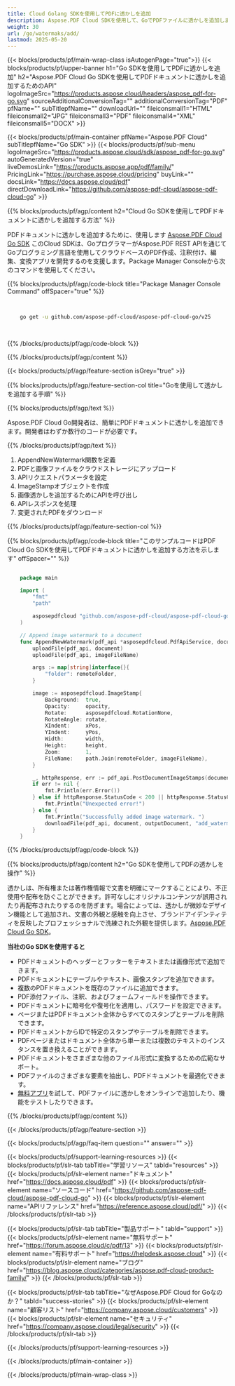 ```yaml
---
title: Cloud Golang SDKを使用してPDFに透かしを追加
description: Aspose.PDF Cloud SDKを使用して、GoでPDFファイルに透かしを追加します。テキストと画像のマークをサポート。
weight: 30
url: /go/watermaks/add/
lastmod: 2025-05-20
---
```


{{< blocks/products/pf/main-wrap-class isAutogenPage="true">}}
{{< blocks/products/pf/upper-banner h1="Go SDKを使用してPDFに透かしを追加" h2="Aspose.PDF Cloud Go SDKを使用してPDFドキュメントに透かしを追加するためのAPI" logoImageSrc="https://products.aspose.cloud/headers/aspose_pdf-for-go.svg" sourceAdditionalConversionTag="" additionalConversionTag="PDF" pfName="" subTitlepfName="" downloadUrl="" fileiconsmall1="HTML" fileiconsmall2="JPG" fileiconsmall3="PDF" fileiconsmall4="XML" fileiconsmall5="DOCX" >}}

{{< blocks/products/pf/main-container pfName="Aspose.PDF Cloud" subTitlepfName="Go SDK" >}}
{{< blocks/products/pf/sub-menu logoImageSrc="https://products.aspose.cloud/sdk/aspose_pdf-for-go.svg"
autoGeneratedVersion="true"
liveDemosLink="https://products.aspose.app/pdf/family/" PricingLink="https://purchase.aspose.cloud/pricing" buyLink="" docsLink="https://docs.aspose.cloud/pdf"  directDownloadLink="https://github.com/aspose-pdf-cloud/aspose-pdf-cloud-go" >}}

{{% blocks/products/pf/agp/content h2="Cloud Go SDKを使用してPDFドキュメントに透かしを追加する方法" %}}

PDFドキュメントに透かしを追加するために、使用します
[Aspose.PDF Cloud Go SDK](https://products.aspose.cloud/pdf/go/)
このCloud SDKは、GoプログラマーがAspose.PDF REST APIを通じてGoプログラミング言語を使用してクラウドベースのPDF作成、注釈付け、編集、変換アプリを開発するのを支援します。Package Manager Consoleから次のコマンドを使用してください。

{{% blocks/products/pf/agp/code-block title="Package Manager Console Command" offSpacer="true" %}}

```bash

     
    go get -u github.com/aspose-pdf-cloud/aspose-pdf-cloud-go/v25
     
     
```

{{% /blocks/products/pf/agp/code-block %}}

{{% /blocks/products/pf/agp/content %}}

{{< blocks/products/pf/agp/feature-section isGrey="true" >}}

{{% blocks/products/pf/agp/feature-section-col title="Goを使用して透かしを追加する手順" %}}

{{% blocks/products/pf/agp/text %}}

Aspose.PDF Cloud Go開発者は、簡単にPDFドキュメントに透かしを追加できます。開発者はわずか数行のコードが必要です。

{{% /blocks/products/pf/agp/text %}}

1. AppendNewWatermark関数を定義
1. PDFと画像ファイルをクラウドストレージにアップロード
1. APIリクエストパラメータを設定
1. ImageStampオブジェクトを作成
1. 画像透かしを追加するためにAPIを呼び出し
1. APIレスポンスを処理
1. 変更されたPDFをダウンロード

{{% /blocks/products/pf/agp/feature-section-col %}}

{{% blocks/products/pf/agp/code-block title="このサンプルコードはPDF Cloud Go SDKを使用してPDFドキュメントに透かしを追加する方法を示します" offSpacer="" %}}

```go

	package main

	import (
		"fmt"
		"path"

		asposepdfcloud "github.com/aspose-pdf-cloud/aspose-pdf-cloud-go/v25"
	)

	// Append image watermark to a document
	func AppendNewWatermark(pdf_api *asposepdfcloud.PdfApiService, document string, imageFileName string, opacity float64, rotate float64, xPos float64, yPos float64, width float64, height float64, outputDocument string, remoteFolder string) {
		uploadFile(pdf_api, document)
		uploadFile(pdf_api, imageFileName)

		args := map[string]interface{}{
			"folder": remoteFolder,
		}

		image := asposepdfcloud.ImageStamp{
			Background:  true,
			Opacity:     opacity,
			Rotate:      asposepdfcloud.RotationNone,
			RotateAngle: rotate,
			XIndent:     xPos,
			YIndent:     yPos,
			Width:       width,
			Height:      height,
			Zoom:        1,
			FileName:    path.Join(remoteFolder, imageFileName),
		}

		_, httpResponse, err := pdf_api.PostDocumentImageStamps(document, []asposepdfcloud.ImageStamp{image}, args)
		if err != nil {
			fmt.Println(err.Error())
		} else if httpResponse.StatusCode < 200 || httpResponse.StatusCode > 299 {
			fmt.Println("Unexpected error!")
		} else {
			fmt.Println("Successfully added image watermark. ")
			downloadFile(pdf_api, document, outputDocument, "add_watermark_")
		}
	}
```

{{% /blocks/products/pf/agp/code-block %}}

{{% blocks/products/pf/agp/content h2="Go SDKを使用してPDFの透かしを操作" %}}

透かしは、所有権または著作権情報で文書を明確にマークすることにより、不正使用や配布を防ぐことができます。許可なしにオリジナルコンテンツが誤用されたり再配布されたりするのを防ぎます。場合によっては、透かしが微妙なデザイン機能として追加され、文書の外観と感触を向上させ、ブランドアイデンティティを反映したプロフェッショナルで洗練された外観を提供します。[Aspose.PDF Cloud Go SDK](https://products.aspose.cloud/pdf/go/)。

**当社のGo SDKを使用すると**

+ PDFドキュメントのヘッダーとフッターをテキストまたは画像形式で追加できます。
+ PDFドキュメントにテーブルやテキスト、画像スタンプを追加できます。
+ 複数のPDFドキュメントを既存のファイルに追加できます。
+ PDF添付ファイル、注釈、およびフォームフィールドを操作できます。
+ PDFドキュメントに暗号化や復号化を適用し、パスワードを設定できます。
+ ページまたはPDFドキュメント全体からすべてのスタンプとテーブルを削除できます。
+ PDFドキュメントからIDで特定のスタンプやテーブルを削除できます。
+ PDFページまたはドキュメント全体から単一または複数のテキストのインスタンスを置き換えることができます。
+ PDFドキュメントをさまざまな他のファイル形式に変換するための広範なサポート。
+ PDFファイルのさまざまな要素を抽出し、PDFドキュメントを最適化できます。
+ [無料アプリ](https://products.aspose.app/pdf/)を試して、PDFファイルに透かしをオンラインで追加したり、機能をテストしたりできます。

{{% /blocks/products/pf/agp/content %}}

{{< /blocks/products/pf/agp/feature-section >}}

{{< blocks/products/pf/agp/faq-item question="" answer="" >}}

{{< blocks/products/pf/support-learning-resources >}}
{{< blocks/products/pf/slr-tab tabTitle="学習リソース" tabId="resources" >}}
{{< blocks/products/pf/slr-element name="ドキュメント" href="https://docs.aspose.cloud/pdf" >}}
{{< blocks/products/pf/slr-element name="ソースコード" href="https://github.com/aspose-pdf-cloud/aspose-pdf-cloud-go" >}}
{{< blocks/products/pf/slr-element name="APIリファレンス" href="https://reference.aspose.cloud/pdf/" >}}
{{< /blocks/products/pf/slr-tab >}}

{{< blocks/products/pf/slr-tab tabTitle="製品サポート" tabId="support" >}}
{{< blocks/products/pf/slr-element name="無料サポート" href="https://forum.aspose.cloud/c/pdf/13" >}}
{{< blocks/products/pf/slr-element name="有料サポート" href="https://helpdesk.aspose.cloud" >}}
{{< blocks/products/pf/slr-element name="ブログ" href="https://blog.aspose.cloud/categories/aspose.pdf-cloud-product-family/" >}}
{{< /blocks/products/pf/slr-tab >}}

{{< blocks/products/pf/slr-tab tabTitle="なぜAspose.PDF Cloud for Goなのか？" tabId="success-stories" >}}
{{< blocks/products/pf/slr-element name="顧客リスト" href="https://company.aspose.cloud/customers" >}}
{{< blocks/products/pf/slr-element name="セキュリティ" href="https://company.aspose.cloud/legal/security" >}}
{{< /blocks/products/pf/slr-tab >}}

{{< /blocks/products/pf/support-learning-resources >}}

{{< /blocks/products/pf/main-container >}}

{{< /blocks/products/pf/main-wrap-class >}}






